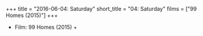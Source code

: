 +++
title = "2016-06-04: Saturday"
short_title = "04: Saturday"
films = ["99 Homes (2015)"]
+++


* Film: 99 Homes (2015) +
